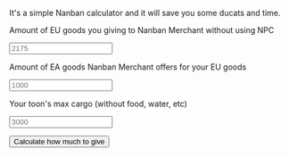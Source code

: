 It's a simple Nanban calculator and it will save you some ducats and time.

<script src="{{ site.baseurl }}{% link assets/js/nanban.js %}"></script>
<label for="pre_npc_eu_amount">Amount of EU goods you giving to Nanban Merchant without using NPC</label>

<input type="number" id="pre_npc_eu_amount" placeholder="2175">

<label for="pre_ea_amount">Amount of EA goods Nanban Merchant offers for your EU goods</label>

<input type="number" id="pre_ea_amount" placeholder="1000">

<label for="max_cargo">Your toon's max cargo (without food, water, etc)</label>

<input type="number" id="max_cargo" placeholder="3000">

<button class="btn" onclick="nanban_calc()">Calculate how much to give</button>

